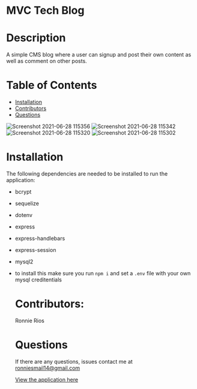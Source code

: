 # MVC Tech Blog 
 
  # Description
  A simple CMS blog where a user can signup and post their own content as well as comment on other posts.
  
  # Table of Contents
  * [Installation](#installation)
  * [Contributors](#contributors)
  * [Questions](#questions)
  
![Screenshot 2021-06-28 115356](https://user-images.githubusercontent.com/79483108/123675449-5a39af80-d808-11eb-8794-a0751c91bb57.png)
![Screenshot 2021-06-28 115342](https://user-images.githubusercontent.com/79483108/123675457-5c9c0980-d808-11eb-9aec-43edbc639a03.png)
![Screenshot 2021-06-28 115320](https://user-images.githubusercontent.com/79483108/123675462-5dcd3680-d808-11eb-9f81-a04a358130ee.png)
![Screenshot 2021-06-28 115302](https://user-images.githubusercontent.com/79483108/123675468-5efe6380-d808-11eb-90ff-65ad3e7e8d84.png)
  
  # Installation
  The following dependencies are needed to be installed to run the application: 
  * bcrypt 
  * sequelize
  * dotenv
  * express
  * express-handlebars
  * express-session
  * mysql2
* to install this make sure you run `npm i` and set a `.env` file with your own mysql creditentials

  # Contributors:
  Ronnie Rios
 
  # Questions
  If there are any questions, issues contact me at ronniesmail14@gmail.com
  
  [View the application here](https://guarded-harbor-98242.herokuapp.com/)
